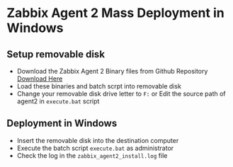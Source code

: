 # Zabbix Agent 2 Mass Deployment in Windows

## Setup removable disk

- Download the Zabbix Agent 2 Binary files from Github Repository [Download Here](https://github.com/gowtham-surya/zabbix-agent2-windows)
- Load these binaries and batch scrpt into removable disk
- Change your removable disk drive letter to `F:` or Edit the source path of agent2 in `execute.bat` script

## Deployment in Windows

- Insert the removable disk into the destination computer
- Execute the batch script `execute.bat` as administrator
- Check the log in the `zabbix_agent2_install.log` file
